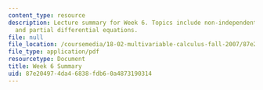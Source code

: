 ```yaml
---
content_type: resource
description: Lecture summary for Week 6. Topics include non-independent variables
  and partial differential equations.
file: null
file_location: /coursemedia/18-02-multivariable-calculus-fall-2007/87e204974da46838fdb60a4873190314_lec_week6.pdf
file_type: application/pdf
resourcetype: Document
title: Week 6 Summary
uid: 87e20497-4da4-6838-fdb6-0a4873190314
---
```

